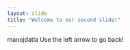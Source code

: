 ```yaml
---
layout: slide
title: "Welcome to our second slide!"
---
```

manojdatla
Use the left arrow to go back!
